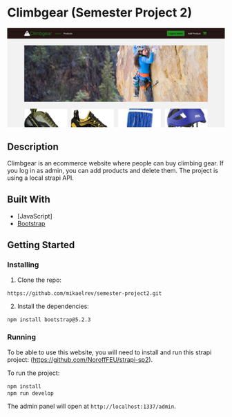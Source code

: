 # Climbgear (Semester Project 2)

![image](https://github.com/mikaelrev/semester-project2/blob/main/semester-project-2.png?raw=true)

## Description

Climbgear is an ecommerce website where people can buy climbing gear. If you log in as admin, you can add products and delete them. The project is using a local strapi API.

## Built With

- [JavaScript]
- [Bootstrap](https://getbootstrap.com)

## Getting Started

### Installing

1. Clone the repo:

```bash
https://github.com/mikaelrev/semester-project2.git
```

2. Install the dependencies:

```
npm install bootstrap@5.2.3
```

### Running

To be able to use this website, you will need to install and run this strapi project: (https://github.com/NoroffFEU/strapi-sp2).

To run the project:

```
npm install
npm run develop
```

The admin panel will open at `http://localhost:1337/admin`.
